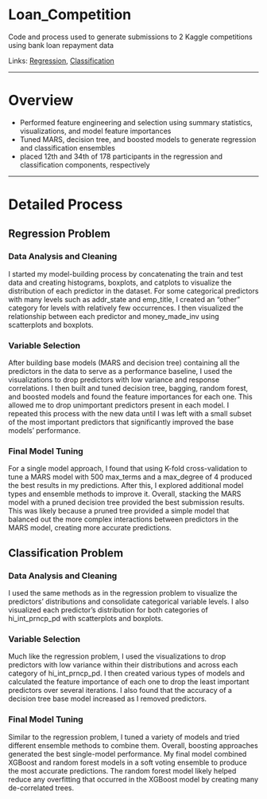 # Loan_Competition
Code and process used to generate submissions to 2 Kaggle competitions using bank loan repayment data

Links:
[Regression](https://www.kaggle.com/competitions/data-sci-3-reg-2022-bank-loans),
[Classification](https://www.kaggle.com/competitions/data-sci-3-classification-2022-loan-repayment)

---
# Overview
- Performed feature engineering and selection using summary statistics, visualizations, and model feature importances
- Tuned MARS, decision tree, and boosted models to generate regression and classification ensembles
- placed 12th and 34th of 178 participants in the regression and classification components, respectively

---
# Detailed Process
## Regression Problem
### Data Analysis and Cleaning
I started my model-building process by concatenating the train and test data and creating histograms, boxplots, and catplots to visualize the distribution of each predictor in the dataset. For some categorical predictors with many levels such as addr_state and emp_title, I created an “other” category for levels with relatively few occurrences. I then visualized the relationship between each predictor and money_made_inv using scatterplots and boxplots.

### Variable Selection
After building base models (MARS and decision tree) containing all the predictors in the data to serve as a performance baseline, I used the visualizations to drop predictors with low variance and response correlations. I then built and tuned decision tree, bagging, random forest, and boosted models and found the feature importances for each one. This allowed me to drop unimportant predictors present in each model. I repeated this process with the new data until I was left with a small subset of the most important predictors that significantly improved the base models’ performance. 

### Final Model Tuning
For a single model approach, I found that using K-fold cross-validation to tune a MARS model with 500 max_terms and a max_degree of 4 produced the best results in my predictions. After this, I explored additional model types and ensemble methods to improve it. Overall, stacking the MARS model with a pruned decision tree provided the best submission results. This was likely because a pruned tree provided a simple model that balanced out the more complex interactions between predictors in the MARS model, creating more accurate predictions.


## Classification Problem
### Data Analysis and Cleaning
I used the same methods as in the regression problem to visualize the predictors’ distributions and consolidate categorical variable levels. I also visualized each predictor’s distribution for both categories of hi_int_prncp_pd with scatterplots and boxplots. 

### Variable Selection
Much like the regression problem, I used the visualizations to drop predictors with low variance within their distributions and across each category of hi_int_prncp_pd. I then created various types of models and calculated the feature importance of each one to drop the least important predictors over several iterations. I also found that the accuracy of a decision tree base model increased as I removed predictors.

### Final Model Tuning
Similar to the regression problem, I tuned a variety of models and tried different ensemble methods to combine them. Overall, boosting approaches generated the best single-model performance. My final model combined XGBoost and random forest models in a soft voting ensemble to produce the most accurate predictions. The random forest model likely helped reduce any overfitting that occurred in the XGBoost model by creating many de-correlated trees.
